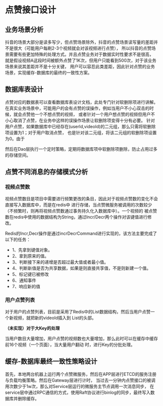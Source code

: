 # 点赞接口设计
## 业务场景分析
抖音的场景大部分是读多写少，但点赞场景除外，抖音的点赞场景读写量的差距并不是很大（可能用户每刷2-3个视频就会对该视频进行点赞），
所以抖音的点赞场景需要有些更加特殊的处理方式。并且点赞业务对于数据实时性要求不是很高，
就是假设视频A这段时间被额外点赞了1K次，但用户只能看到500次，对于该业务场景来说其差距并不是十分关键，
用户可以容忍此类差距，因此针对点赞的业务场景，实现缓存-数据库的最终的一致性方案。

## 数据库表设计
点赞对应的数据表可以查看数据库表设计文档，此处专门针对软删除项进行讲解。
在真实业务场景中，可能用户的会有点赞的误操作，例如当用户不小心双击的时候，就会点赞他一个不想点赞的视频，
或者针对一个用户想点赞的视频但用户不小心取消了点赞，在业务中这样的误操作场景让软删除项变得十分有必要。
针对用户点赞，如果数据库中已经存在(userId,videoId)的二元组，那么只需将软删除项设置为1；对于用户取消点赞，
也是针对该二元组，将该二元组的软删除项设置为0。由于

然后在Dao层执行一个定时策略，定期将数据库项中软删除项删除，防止占用过多的存储空间。

## 点赞不同消息的存储模式分析
### 视频点赞数
视频点赞数目是项目中需要进行频繁更改的条目，因此对于视频点赞数的变化不会直接写入数据库中，而是在redis中
进行存储，当点赞微服务被调用的次数较少（不频繁时，则再将视频点赞数通过事务持久化入数据库中）。一个视频的
被点赞数在redis中使用的数据结构为String，通过Incr/Decr两个操作对该键值进行修改。

Redis的Incr,Decr操作是通过incrDecrCommand进行实现的，该方法主要完成了以下的任务：
- 1、先拿到键值对象。
- 2、拿到原来的值。
- 3、判断接下来的递增是否超过最大值或者最小值。
- 4、判断新值是否为共享数据，如果是则直接共享值，不是则新建一个值。
- 5、标记键已被修改
- 6、通知事件
- 7、响应新的值

### 用户点赞列表

对于用户的点赞列表，目前是采用了Redis中的List数据结构，然后当用户点赞一个新视频，就把新的videoId插入到
List的头部。

**（未实现）对于大Key的处理**

当用户数目大量增加，用户点赞的视频数也大量增加，那么此时可以在缓存中缓存前16个视频（一个页面），当大量用户翻动
时，进行Key的分批处理。

## 缓存-数据库最终一致性策略设计
首先，本地两台机器上运行两个点赞微服务，然后在APP层进行ETCD的服务注册与负载均衡策略。然后在Gateway层进行计时，
当过去一分钟内点赞接口的被调用次数少于1w次，那么对Service层运行的微服务主节点调用一次消息同步，
在service层中通过RPC通信的方式，使用Raft协议进行binlog的同步，最终写入数据库并删除缓存。